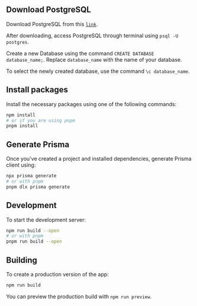 ## Download PostgreSQL

Download PostgreSQL from this [`link`](https://www.postgresql.org/download/).

After downloading, access PostgreSQL through terminal using `psql -U postgres`.

Create a new Database using the command `CREATE DATABASE database_name;`. Replace `database_name` with the name of your database.

To select the newly created database, use the command `\c database_name`.

## Install packages

Install the necessary packages using one of the following commands:

```bash
npm install
# or if you are using pnpm
pnpm install
```

## Generate Prisma

Once you've created a project and installed dependencies, generate Prisma client using:

```bash
npx prisma generate
# or with pnpm
pnpm dlx prisma generate
```

## Development

To start the development server:

```bash
npm run build --open
# or with pnpm
pnpm run build --open
```

## Building

To create a production version of the app:

```bash
npm run build
```

You can preview the production build with `npm run preview`.
